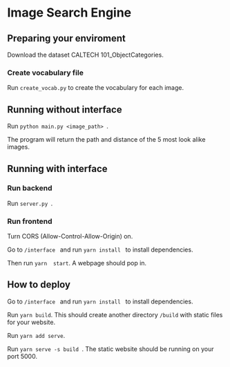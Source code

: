 # Image Search Engine 


## Preparing your enviroment

Download the dataset CALTECH 101_ObjectCategories.


### Create vocabulary file

Run ```create_vocab.py``` to create the vocabulary for each image.


## Running without interface 
Run ```python main.py <image_path> ```.

The program will return the path and distance of the 5 most look alike images.

## Running with interface 

### Run backend
Run ```server.py ```.

### Run frontend
Turn CORS (Allow-Control-Allow-Origin) on. 

Go to ```/interface ``` and run ```yarn install ``` to install dependencies.

Then run ```yarn  start```. A webpage should pop in.

## How to deploy
Go to ```/interface ``` and run ```yarn install ``` to install dependencies. 

Run ```yarn build```. This should create another directory ```/build``` with static files for your website.

Run ```yarn add serve```.

Run ```yarn serve -s build ```. The static website should be running on your port 5000.
